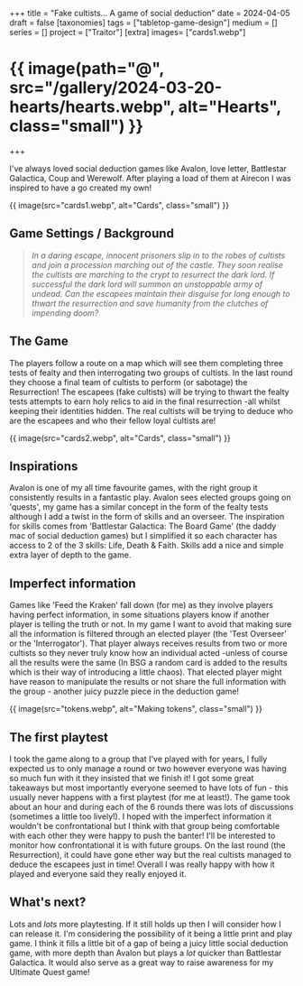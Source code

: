 +++
title = "Fake cultists... A game of social deduction"
date = 2024-04-05
draft =  false
[taxonomies]
tags = ["tabletop-game-design"]
medium = []
series = []
project = ["Traitor"]
[extra]
images= ["cards1.webp"]
# {{ image(path="@", src="/gallery/2024-03-20-hearts/hearts.webp", alt="Hearts", class="small") }}
+++

I've always loved social deduction games like Avalon, love letter, Battlestar Galactica, Coup and Werewolf. After playing a load of them at Airecon I was inspired to have a go created my own!

{{ image(src="cards1.webp", alt="Cards", class="small") }}

## Game Settings / Background

> _In a daring escape, innocent prisoners slip in to the robes of cultists and join a procession marching out of the castle. They soon realise the cultists are marching to the crypt to resurrect the dark lord. If successful the dark lord will summon an unstoppable army of undead. Can the escapees maintain their disguise for long enough to thwart the resurrection and save humanity from the clutches of impending doom?_

## The Game

The players follow a route on a map which will see them completing three tests of fealty and then interrogating two groups of cultists. In the last round they choose a final team of cultists to perform (or sabotage) the Resurrection! The escapees (fake cultists) will be trying to thwart the fealty tests attempts to earn holy relics to aid in the final resurrection -all whilst keeping their identities hidden. The real cultists will be trying to deduce who are the escapees and who their fellow loyal cultists are!

{{ image(src="cards2.webp", alt="Cards", class="small") }}

## Inspirations

Avalon is one of my all time favourite games, with the right group it consistently results in a fantastic play. Avalon sees elected groups going on 'quests', my game has a similar concept in the form of the fealty tests although I add a twist in the form of skills and an overseer. The inspiration for skills comes from 'Battlestar Galactica: The Board Game' (the daddy mac of social deduction games) but I simplified it so each character has access to 2 of the 3 skills: Life, Death & Faith. Skills add a nice and simple extra layer of depth to the game.

## Imperfect information

Games like 'Feed the Kraken' fall down (for me) as they involve players having perfect information, in some situations players know if another player is telling the truth or not. In my game I want to avoid that making sure all the information is filtered through an elected player (the 'Test Overseer' or the 'Interrogator'). That player always receives results from two or more cultists so they never truly know how an individual acted -unless of course all the results were the same (In BSG a random card is added to the results which is their way of introducing a little chaos). That elected player might have reason to manipulate the results or not share the full information with the group - another juicy puzzle piece in the deduction game!

{{ image(src="tokens.webp", alt="Making tokens", class="small") }}

## The first playtest

I took the game along to a group that I've played with for years, I fully expected us to only manage a round or two however everyone was having so much fun with it they insisted that we finish it! I got some great takeaways but most importantly everyone seemed to have lots of fun - this usually never happens with a first playtest (for me at least!). The game took about an hour and during each of the 6 rounds there was lots of discussions (sometimes a little too lively!). I hoped with the imperfect information it wouldn't be confrontational but I think with that group being comfortable with each other they were happy to push the banter! I'll be interested to monitor how confrontational it is with future groups. On the last round (the Resurrection), it could have gone ether way but the real cultists managed to deduce the escapees just in time! Overall I was really happy with how it played and everyone said they really enjoyed it.

## What's next?

Lots and _lots_ more playtesting. If it still holds up then I will consider how I can release it. I'm considering the possibility of it being a little print and play game. I think it fills a little bit of a gap of being a juicy little social deduction game, with more depth than Avalon but plays a _lot_ quicker than Battlestar Galactica. It would also serve as a great way to raise awareness for my Ultimate Quest game!
